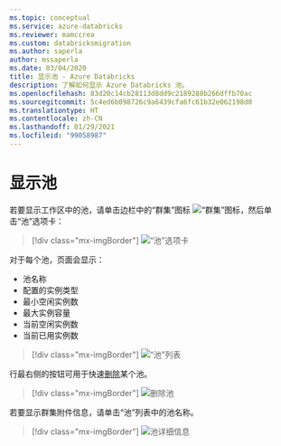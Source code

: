 ```yaml
---
ms.topic: conceptual
ms.service: azure-databricks
ms.reviewer: mamccrea
ms.custom: databricksmigration
ms.author: saperla
author: mssaperla
ms.date: 03/04/2020
title: 显示池 - Azure Databricks
description: 了解如何显示 Azure Databricks 池。
ms.openlocfilehash: 83d20c14cb28113d8dd9c2189288b266dffb70ac
ms.sourcegitcommit: 5c4ed6b098726c9a6439cfa6fc61b32e062198d0
ms.translationtype: HT
ms.contentlocale: zh-CN
ms.lasthandoff: 01/29/2021
ms.locfileid: "99058987"
---
```

# <a name="display-pools"></a><a id="display-pools"> </a><a id="instance-pools-display"> </a>显示池

若要显示工作区中的池，请单击边栏中的“群集”图标 ![“群集”图标](../../_static/images/icons/clusters-icon.png)，然后单击“池”选项卡：

> [!div class="mx-imgBorder"]
> ![“池”选项卡](../../_static/images/instance-pools/tab.png)

对于每个池，页面会显示：

* 池名称
* 配置的实例类型
* 最小空闲实例数
* 最大实例容量
* 当前空闲实例数
* 当前已用实例数

> [!div class="mx-imgBorder"]
> ![“池”列表](../../_static/images/instance-pools/list.png)

行最右侧的按钮可用于快速[删除](delete.md#instance-pool-delete)某个池。

> [!div class="mx-imgBorder"]
> ![删除池](../../_static/images/instance-pools/list-actions.png)

若要显示群集附件信息，请单击“池”列表中的池名称。

> [!div class="mx-imgBorder"]
> ![池详细信息](../../_static/images/instance-pools/attached-clusters.png)
